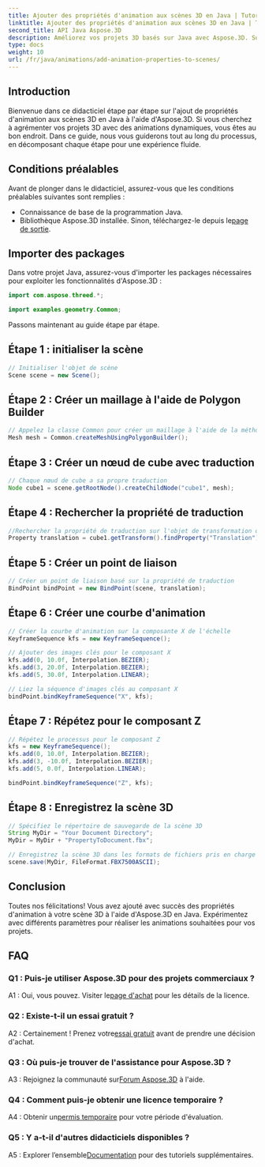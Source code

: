 ```yaml
---
title: Ajouter des propriétés d'animation aux scènes 3D en Java | Tutoriel Aspose.3D
linktitle: Ajouter des propriétés d'animation aux scènes 3D en Java | Tutoriel Aspose.3D
second_title: API Java Aspose.3D
description: Améliorez vos projets 3D basés sur Java avec Aspose.3D. Suivez notre tutoriel pour ajouter des propriétés d'animation de manière transparente.
type: docs
weight: 10
url: /fr/java/animations/add-animation-properties-to-scenes/
---
```

## Introduction

Bienvenue dans ce didacticiel étape par étape sur l'ajout de propriétés d'animation aux scènes 3D en Java à l'aide d'Aspose.3D. Si vous cherchez à agrémenter vos projets 3D avec des animations dynamiques, vous êtes au bon endroit. Dans ce guide, nous vous guiderons tout au long du processus, en décomposant chaque étape pour une expérience fluide.

## Conditions préalables

Avant de plonger dans le didacticiel, assurez-vous que les conditions préalables suivantes sont remplies :

- Connaissance de base de la programmation Java.
-  Bibliothèque Aspose.3D installée. Sinon, téléchargez-le depuis le[page de sortie](https://releases.aspose.com/3d/java/).

## Importer des packages

Dans votre projet Java, assurez-vous d'importer les packages nécessaires pour exploiter les fonctionnalités d'Aspose.3D :

```java
import com.aspose.threed.*;

import examples.geometry.Common;
```

Passons maintenant au guide étape par étape.

## Étape 1 : initialiser la scène

```java
// Initialiser l'objet de scène
Scene scene = new Scene();
```

## Étape 2 : Créer un maillage à l'aide de Polygon Builder

```java
// Appelez la classe Common pour créer un maillage à l'aide de la méthode de création de polygones pour définir l'instance de maillage
Mesh mesh = Common.createMeshUsingPolygonBuilder();
```

## Étape 3 : Créer un nœud de cube avec traduction

```java
// Chaque nœud de cube a sa propre traduction
Node cube1 = scene.getRootNode().createChildNode("cube1", mesh);
```

## Étape 4 : Rechercher la propriété de traduction

```java
//Rechercher la propriété de traduction sur l'objet de transformation du nœud
Property translation = cube1.getTransform().findProperty("Translation");
```

## Étape 5 : Créer un point de liaison

```java
// Créer un point de liaison basé sur la propriété de traduction
BindPoint bindPoint = new BindPoint(scene, translation);
```

## Étape 6 : Créer une courbe d'animation

```java
// Créer la courbe d'animation sur la composante X de l'échelle
KeyframeSequence kfs = new KeyframeSequence();

// Ajouter des images clés pour le composant X
kfs.add(0, 10.0f, Interpolation.BEZIER);
kfs.add(3, 20.0f, Interpolation.BEZIER);
kfs.add(5, 30.0f, Interpolation.LINEAR);

// Liez la séquence d'images clés au composant X
bindPoint.bindKeyframeSequence("X", kfs);
```

## Étape 7 : Répétez pour le composant Z

```java
// Répétez le processus pour le composant Z
kfs = new KeyframeSequence();
kfs.add(0, 10.0f, Interpolation.BEZIER);
kfs.add(3, -10.0f, Interpolation.BEZIER);
kfs.add(5, 0.0f, Interpolation.LINEAR);

bindPoint.bindKeyframeSequence("Z", kfs);
```

## Étape 8 : Enregistrez la scène 3D

```java
// Spécifiez le répertoire de sauvegarde de la scène 3D
String MyDir = "Your Document Directory";
MyDir = MyDir + "PropertyToDocument.fbx";

// Enregistrez la scène 3D dans les formats de fichiers pris en charge
scene.save(MyDir, FileFormat.FBX7500ASCII);
```

## Conclusion

Toutes nos félicitations! Vous avez ajouté avec succès des propriétés d'animation à votre scène 3D à l'aide d'Aspose.3D en Java. Expérimentez avec différents paramètres pour réaliser les animations souhaitées pour vos projets.

## FAQ

### Q1 : Puis-je utiliser Aspose.3D pour des projets commerciaux ?

 A1 : Oui, vous pouvez. Visiter le[page d'achat](https://purchase.aspose.com/buy) pour les détails de la licence.

### Q2 : Existe-t-il un essai gratuit ?

 A2 : Certainement ! Prenez votre[essai gratuit](https://releases.aspose.com/) avant de prendre une décision d'achat.

### Q3 : Où puis-je trouver de l'assistance pour Aspose.3D ?

A3 : Rejoignez la communauté sur[Forum Aspose.3D](https://forum.aspose.com/c/3d/18) à l'aide.

### Q4 : Comment puis-je obtenir une licence temporaire ?

 A4 : Obtenir un[permis temporaire](https://purchase.aspose.com/temporary-license/) pour votre période d'évaluation.

### Q5 : Y a-t-il d'autres didacticiels disponibles ?

 A5 : Explorer l’ensemble[Documentation](https://reference.aspose.com/3d/java/) pour des tutoriels supplémentaires.